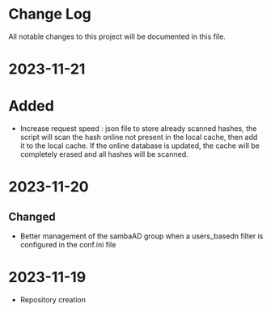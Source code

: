 
# Change Log
All notable changes to this project will be documented in this file.

# 2023-11-21

# Added

- Increase request speed : json file to store already scanned hashes, the script will scan the hash online not present in the local cache, then add it to the local cache. If the online database is updated, the cache will be completely erased and all hashes will be scanned.
  
# 2023-11-20

## Changed

- Better management of the sambaAD group when a users_basedn filter is configured in the conf.ini file

# 2023-11-19

- Repository creation
